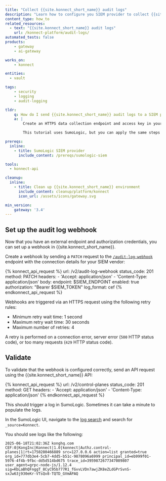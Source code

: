 ```yaml
---
title: "Collect {{site.konnect_short_name}} audit logs"
description: "Learn how to configure you SIEM provider to collect {{site.konnect_short_name}} logs and configure a {{site.konnect_short_name}} audit log webhook."
content_type: how_to
related_resources:
  - text: "{{site.konnect_short_name}} audit logs"
    url: /konnect-platform/audit-logs/
automated_tests: false
products:
    - gateway
    - ai-gateway

works_on:
    - konnect

entities:
  - vault

tags:
    - security
    - logging
    - audit-logging

tldr:
    q: How do I send {{site.konnect_short_name}} audit logs to a SIEM provider?
    a: |
        Create an HTTPS data collection endpoint and access key in your SIEM provider and save their values. Configure the audit log webhook endpoint (`/v2/audit-log-webhook`) in {{site.konnect_short_name}} with the provider endpoint (`endpoint`), the access key (`authorization`), and set `log_format: cef` and `enabled: true`. 

        This tutorial uses SumoLogic, but you can apply the same steps to your provider.

prereqs:
  inline:
    - title: SumoLogic SIEM provider
      include_content: /prereqs/sumologic-siem

tools:
  - konnect-api

cleanup:
  inline:
    - title: Clean up {{site.konnect_short_name}} environment
      include_content: cleanup/platform/konnect
      icon_url: /assets/icons/gateway.svg

min_version:
    gateway: '3.4'
---
```


## Set up the audit log webhook

Now that you have an external endpoint and authorization credentials, you can set up a webhook in {{site.konnect_short_name}}.

Create a webhook by sending a `PATCH` request to the [`/audit-log-webhook`](/api/konnect/audit-logs/v2/#/operations/update-audit-log-webhook) endpoint with the connection details for your SIEM vendor:

<!--vale off-->
{% konnect_api_request %}
url: /v2/audit-log-webhook
status_code: 201
method: PATCH
headers:
    - 'Accept: application/json'
    - 'Content-Type: application/json'
body:
    endpoint: $SIEM_ENDPOINT
    enabled: true
    authorization: "Bearer $SIEM_TOKEN"
    log_format: cef
{% endkonnect_api_request %}
<!--vale on-->

Webhooks are triggered via an HTTPS request using the following retry rules:

- Minimum retry wait time: 1 second
- Maximum retry wait time: 30 seconds
- Maximum number of retries: 4

A retry is performed on a connection error, server error (`500` HTTP status code), or too many requests (`429` HTTP status code).

## Validate

To validate that the webhook is configured correctly, send an API request using the {{site.konnect_short_name}} API:

<!--vale off-->
{% konnect_api_request %}
url: /v2/control-planes
status_code: 201
method: GET
headers:
    - 'Accept: application/json'
    - 'Content-Type: application/json'
{% endkonnect_api_request %}
<!--vale on-->

This should trigger a log in SumoLogic. Sometimes it can take a minute to populate the logs.

In the SumoLogic UI, navigate to the [log search](https://service.sumologic.com/log-search) and search for `_source=Konnect`. 

You should see logs like the following:

```cef
2025-06-18T21:02:36Z konghq.com CEF:0|KongInc|Konnect|1.0|konnect|Authz.control-planes|1|rt=1750280466889 src=127.0.0.6 action=list granted=true org_id=777db3e4-5cb7-4dd5-b51c-9878096a6999 principal_id=eb999f01-5976-4f4b-9fbc-dd5d514bd675 trace_id=3959872677347089807 user_agent=grpc-node-js/1.12.4 sig=KbLaBhQFnggT_8CyC95b777R1_fGvvLVDn7awjZK8eZLdGPrSvnS-sxJw63j930eKr-VTsQv8-TQTD_GVmAPAQ
```

